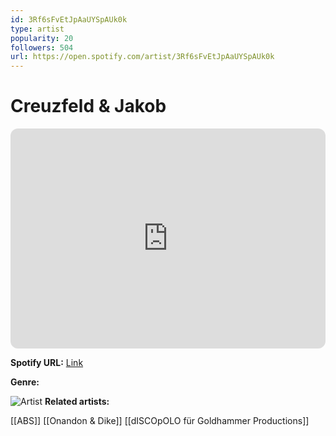 ```yaml
---
id: 3Rf6sFvEtJpAaUYSpAUk0k
type: artist
popularity: 20
followers: 504
url: https://open.spotify.com/artist/3Rf6sFvEtJpAaUYSpAUk0k
---
```

# Creuzfeld & Jakob

<iframe style="border-radius:12px" src="https://open.spotify.com/embed/artist/3Rf6sFvEtJpAaUYSpAUk0k" width="100%" height="352" frameBorder="0" allowfullscreen="" allow="autoplay; clipboard-write; encrypted-media; fullscreen; picture-in-picture" loading="lazy"></iframe>

**Spotify URL:** [Link](https://open.spotify.com/artist/3Rf6sFvEtJpAaUYSpAUk0k)

**Genre:** 

![Artist]()
**Related artists:**

[[ABS]]
[[Onandon & Dike]]
[[dISCOpOLO für Goldhammer Productions]]

